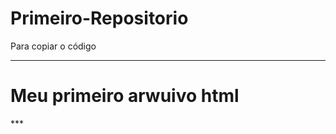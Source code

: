 # Primeiro-Repositorio

Para copiar o código
***
<html>
  <h1>Meu primeiro arwuivo html</h1>
</html>
***
